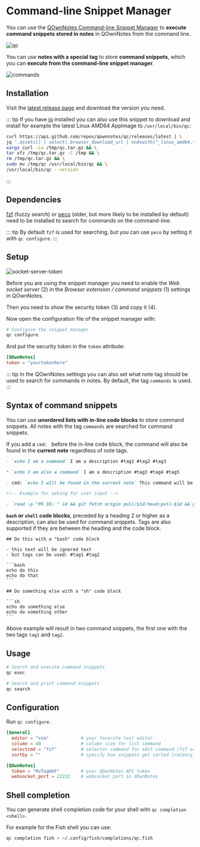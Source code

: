 # Command-line Snippet Manager

You can use the [QOwnNotes Command-line Snippet Manager](https://github.com/qownnotes/qc)
to **execute command snippets stored in notes** in QOwnNotes from the command line.

![qc](/img/qc.png)

You can use **notes with a special tag** to store **command snippets**, which you can
**execute from the command-line snippet manager**.

![commands](/img/commands.png)

## Installation

Visit the [latest release page](https://github.com/qownnotes/qc/releases/latest)
and download the version you need.

::: tip
If you have [jq](https://stedolan.github.io/jq) installed you can also use this snippet
to download and install for example the latest Linux AMD64 AppImage to `/usr/local/bin/qc`:

```bash
curl https://api.github.com/repos/qownnotes/qc/releases/latest | \
jq '.assets[] | select(.browser_download_url | endswith("_linux_amd64.tar.gz")) | .browser_download_url' | \
xargs curl -Lo /tmp/qc.tar.gz && \
tar xfz /tmp/qc.tar.gz -C /tmp && \
rm /tmp/qc.tar.gz && \
sudo mv /tmp/qc /usr/local/bin/qc && \
/usr/local/bin/qc --version
```

:::

## Dependencies

[fzf](https://github.com/junegunn/fzf) (fuzzy search) or [peco](https://github.com/peco/peco)
(older, but more likely to be installed by default) need to be installed to search
for commands on the command-line.

::: tip
By default `fzf` is used for searching, but you can use `peco` by setting it
with `qc configure`.
:::

## Setup

![socket-server-token](/img/socket-server-token.png)

Before you are using the snippet manager you need to enable the _Web socket server_ (2)
in the _Browser extension / command snippets_ (1) settings in QOwnNotes.

Then you need to show the security token (3) and copy it (4).

Now open the configuration file of the snippet manager with:

```bash
# Configure the snippet manager
qc configure
```

And put the security token in the `token` attribute:

```toml
[QOwnNotes]
token = "yourtokenhere"
```

::: tip
In the QOwnNotes settings you can also set what note tag should be used to
search for commands in notes. By default, the tag `commands` is used.
:::

## Syntax of command snippets

You can use **unordered lists with in-line code blocks** to store command snippets.
All notes with the tag `commands` are searched for command snippets.

If you add a `cmd: ` before the in-line code block, the command will also be
found in the **current note** regardless of note tags.

```markdown
- `echo I am a command` I am a description #tag1 #tag2 #tag3

* `echo I am also a command` I am a description #tag3 #tag4 #tag5

- cmd: `echo I will be found in the current note` This command will be found in the current note regardless of note tags

<!-- Example for asking for user input -->

- `read -p "PR ID: " id && git fetch origin pull/$id/head:pull-$id && git checkout pull-$id` Ask for pull request ID and checkout pull request
```

**`bash` or `shell` code blocks**, preceded by a heading 2 or higher as a description,
can also be used for command snippets. Tags are also supported if they are between
the heading and the code block.

    ## Do this with a "bash" code block

    - this text will be ignored text
    - but tags can be used: #tag1 #tag2

    ```bash
    echo do this
    echo do that
    ```

    ## Do something else with a "sh" code block

    ```sh
    echo do something else
    echo do something other
    ```

Above example will result in two command snippets, the first one with the two
tags `tag1` and `tag2`.

## Usage

```bash
# Search and execute command snippets
qc exec
```

```bash
# Search and print command snippets
qc search
```

## Configuration

Run `qc configure`.

```toml
[General]
  editor = "vim"            # your favorite text editor
  column = 40               # column size for list command
  selectcmd = "fzf"         # selector command for edit command (fzf or peco)
  sortby = ""               # specify how snippets get sorted (recency (default), -recency, description, -description, command, -command, output, -output)

[QOwnNotes]
  token = "MvTagHXF"        # your QOwnNotes API token
  websocket_port = 22222    # websocket port in QOwnNotes
```

## Shell completion

You can generate shell completion code for your shell with `qc completion <shell>`.

For example for the Fish shell you can use:

```bash
qc completion fish > ~/.config/fish/completions/qc.fish
```
